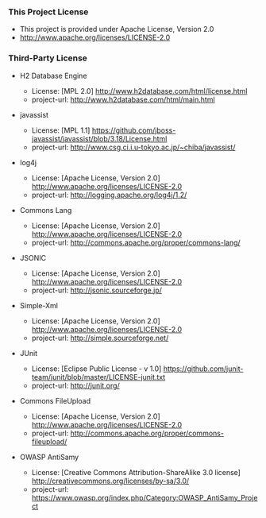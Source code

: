 ### This Project License
- This project is provided under Apache License, Version 2.0
- http://www.apache.org/licenses/LICENSE-2.0

### Third-Party License

- H2 Database Engine
   - License: [MPL 2.0] http://www.h2database.com/html/license.html
   - project-url: http://www.h2database.com/html/main.html
   
- javassist
   - License: [MPL 1.1] https://github.com/jboss-javassist/javassist/blob/3.18/License.html
   - project-url: http://www.csg.ci.i.u-tokyo.ac.jp/~chiba/javassist/
   
- log4j
   - License: [Apache License, Version 2.0] http://www.apache.org/licenses/LICENSE-2.0
   - project-url: http://logging.apache.org/log4j/1.2/
   
- Commons Lang
   - License: [Apache License, Version 2.0] http://www.apache.org/licenses/LICENSE-2.0
   - project-url: http://commons.apache.org/proper/commons-lang/
   
- JSONIC
   - License: [Apache License, Version 2.0] http://www.apache.org/licenses/LICENSE-2.0
   - project-url: http://jsonic.sourceforge.jp/
   
- Simple-Xml
   - License: [Apache License, Version 2.0] http://www.apache.org/licenses/LICENSE-2.0
   - project-url: http://simple.sourceforge.net/

- JUnit
   - License: [Eclipse Public License - v 1.0] https://github.com/junit-team/junit/blob/master/LICENSE-junit.txt
   - project-url: http://junit.org/

- Commons FileUpload
   - License: [Apache License, Version 2.0] http://www.apache.org/licenses/LICENSE-2.0
   - project-url: http://commons.apache.org/proper/commons-fileupload/

- OWASP AntiSamy
   - License: [Creative Commons Attribution-ShareAlike 3.0 license] http://creativecommons.org/licenses/by-sa/3.0/
   - project-url: https://www.owasp.org/index.php/Category:OWASP_AntiSamy_Project

